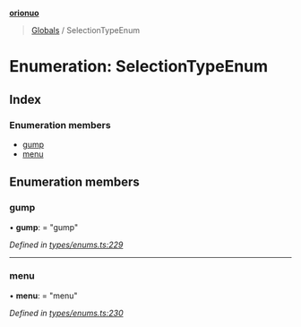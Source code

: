 **[orionuo](../README.md)**

> [Globals](../globals.md) / SelectionTypeEnum

# Enumeration: SelectionTypeEnum

## Index

### Enumeration members

* [gump](selectiontypeenum.md#gump)
* [menu](selectiontypeenum.md#menu)

## Enumeration members

### gump

•  **gump**:  = "gump"

*Defined in [types/enums.ts:229](https://github.com/msviha/orionuo/blob/8a6e7bf/src/types/enums.ts#L229)*

___

### menu

•  **menu**:  = "menu"

*Defined in [types/enums.ts:230](https://github.com/msviha/orionuo/blob/8a6e7bf/src/types/enums.ts#L230)*
